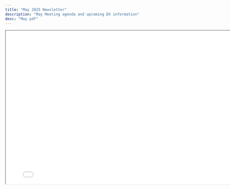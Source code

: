```yaml
---
title: "May 2025 Newsletter"
description: "May Meeting agenda and upcoming DX information"
desc: "May pdf"
---
```


<div class="newsletter">

<iframe src= 
"/newsletters/MAY2025.pdf" 
               width="800"
                  height="500"> 
                  </iframe>

</div>